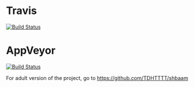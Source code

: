 # Travis
[![Build Status](https://api.travis-ci.org/TDHTTTT/wateresource.svg?branch=master)](https://travis-ci.org/TDHTTTT/wateresource)

# AppVeyor
[![Build Status](https://ci.appveyor.com/api/projects/status/github/TDHTTTT/wateresource?svg=true)](https://ci.appveyor.com/project/tdhttt/wateresource)

For adult version of the project, go to https://github.com/TDHTTTT/shbaam
